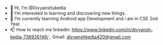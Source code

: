 - 👋 Hi, I’m @Divyanshukedia
- 👀 I’m interested in learning and discovering new things.
- 🌱 I’m currently learning Android app Development and i am in CSE 2nd Year. 
- 📫 How to reach me linkedin: https://www.linkedin.com/in/divyansh-kedia-736926146/  , 
 Gmail: divyanshkedia420@gmail.com

<!---
Divyanshukedia/Divyanshukedia is a ✨ special ✨ repository because its `README.md` (this file) appears on your GitHub profile.
You can click the Preview link to take a look at your changes.
--->

